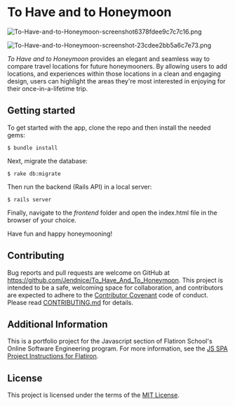 # To Have and to Honeymoon

![To-Have-and-to-Honeymoon-screenshot6378fdee9c7c7c16.png](https://www.pastepic.xyz/images/2020/01/19/To-Have-and-to-Honeymoon-screenshot6378fdee9c7c7c16.png)

![To-Have-and-to-Honeymoon-screenshot-23cdee2bb5a6c7e73.png](https://www.pastepic.xyz/images/2020/01/19/To-Have-and-to-Honeymoon-screenshot-23cdee2bb5a6c7e73.png)


_To Have and to Honeymoon_ provides an elegant and seamless way to compare travel locations for future honeymooners. By allowing users to add locations, and experiences within those locations in a clean and engaging design, users can highlight the areas they're most interested in enjoying for their once-in-a-lifetime trip. 

## Getting started

To get started with the app, clone the repo and then install the needed gems:

```
$ bundle install
```

Next, migrate the database:

```
$ rake db:migrate
```

Then run the backend (Rails API) in a local server:

```
$ rails server

```
Finally, navigate to the _frontend_ folder and open the index.html file in the browser of your choice.

Have fun and happy honeymooning!

## Contributing

Bug reports and pull requests are welcome on GitHub at https://github.com/Jendnice/To_Have_And_To_Honeymoon. This project is intended to be a safe, welcoming space for collaboration, and contributors are expected to adhere to the [Contributor Covenant](http://contributor-covenant.org) code of conduct. Please read [CONTRIBUTING.md](https://github.com/Jendnice/To_Have_And_To_Honeymoon/blob/master/CONTRIBUTING.md) for details.

## Additional Information

This is a portfolio project for the Javascript section of Flatiron School's Online Software Engineering program.
For more information, see the
[JS SPA Project Instructions for Flatiron](https://github.com/learn-co-students/js-spa-project-instructions-online-web-ft-090919).

## License

This project is licensed under the terms of the [MIT License](https://opensource.org/licenses/MIT). 